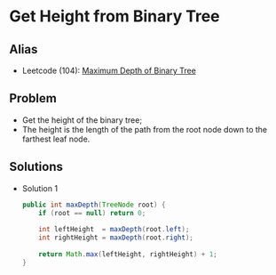 # Get Height from Binary Tree

## Alias
- Leetcode (104): [Maximum Depth of Binary Tree](https://leetcode.com/problems/maximum-depth-of-binary-tree/)

## Problem
- Get the height of the binary tree;
- The height is the length of the path from the root node down to the farthest leaf node.

## Solutions
- Solution 1
  ```java
  public int maxDepth(TreeNode root) {
      if (root == null) return 0;
        
      int leftHeight  = maxDepth(root.left);
      int rightHeight = maxDepth(root.right);
        
      return Math.max(leftHeight, rightHeight) + 1;
  }
  ```
